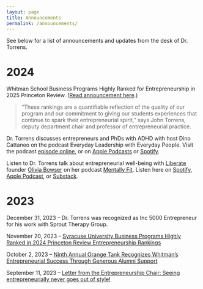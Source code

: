 ```yaml
---
layout: page
title: Announcements
permalink: /announcements/
---
```


See below for a list of announcements and updates from the desk of Dr. Torrens.

# 2024

Whitman School Business Programs Highly Ranked for Entrepreneurship in 2025 Princeton Review. ([Read announcement here](https://news.syr.edu/blog/2024/11/15/whitman-school-business-programs-highly-ranked-for-entrepreneurship-in-2025-princeton-review/).)
> “These rankings are a quantifiable reflection of the quality of our program and our commitment to giving our students experiences that continue to spark their entrepreneurial spirit,” says John Torrens, deputy department chair and professor of entrepreneurial practice.

Dr. Torrens discusses entrepreneurs and PhDs with ADHD with host Dino Cattaneo on the podcast Everyday Leadership with Everyday People. Visit the podcast [episode online](https://al4ep.notion.site/Episode-152-John-Torrens-35bc271052164b36b68a0e4444ddf889
), or on [Apple Podcasts](https://apple.co/3AnV2YM) or [Spotify](https://spoti.fi/4dCpUmC).

Listen to Dr. Torrens talk about entrepreneurial well-being with [Liberate](https://www.liberatestudio.com/) founder [Olivia Bowser](https://www.liberatestudio.com/liv/) on her podcast [Mentally Fit](https://open.spotify.com/show/5M4nS0V48uA1ZBX3iK6rdx). Listen here on [Spotify](https://open.spotify.com/episode/5miiTn1wRXn19iA1rjdmAk?si=v2vkBa96TNusSp5VPLyDlA&nd=1&dlsi=7c28cb1a956944a2), [Apple Podcast](https://podcasts.apple.com/us/podcast/ep-11-succeeding-in-business-without-sacrificing-health/id1744033159?i=1000661643944), or [Substack](https://livliberated.substack.com/p/ep-11-succeeding-in-business-without).

# 2023

December 31, 2023 – Dr. Torrens was recognized as Inc 5000 Entrepreneur for his work with Sprout Therapy Group.

November 20, 2023 – [Syracuse University Business Programs Highly Ranked in 2024 Princeton Review Entrepreneurship Rankings](https://whitman.syracuse.edu/about/newsroom/whitman-news/news-detail/2023/11/20/syracuse-university-business-programs-highly-ranked-in-2024-princeton-review-entrepreneurship-rankings)

October 2, 2023 – [Ninth Annual Orange Tank Recognizes Whitman’s Entrepreneurial Success Through Generous Alumni Support](https://whitman.syracuse.edu/about/newsroom/whitman-news/news-detail/2023/10/05/ninth-annual-orange-tank-recognizes-whitman-s-entrepreneurial-success-through-generous-alumni-support)

September 11, 2023 – [Letter from the Entrepreneurship Chair: Seeing entrepreneurially never goes out of style!](https://whitman.syracuse.edu/about/newsroom/whitman-news/news-detail/2023/09/11/letter-from-the-entrepreneurship-chair-seeing-entrepreneurially-never-goes-out-of-style!)



